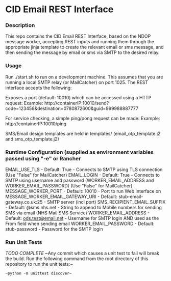 # CID Email REST Interface

### Description
This repo contains the CID Email REST Interface, based on the NDOP message worker, accepting REST inputs and running them through the appropriate jinja template to create the relevant email or sms message, and then sending the message by email or sms via SMTP to the desired relay.

### Usage

Run ./start.sh to run on a development machine. This assumes that you are running a local SMTP relay (or MailCatcher) on port 1025.
The REST interface accepts the following:

Exposes a port (default: 10010) which can be accessed using a HTTP request:
 Example: http://containerIP:10010/send?code=123456&destination=0780872600&guid=999988887777

 For service checking, a simple ping/pong request can be made:
 Example: http://containerIP:10010/ping

 SMS/Email design templates are held in templates/ (email_otp_template.j2 and sms_otp_template.j2)

### Runtime Configuration (supplied as environment variables passed using "-e" or Rancher

 EMAIL_USE_TLS - Default: True - Connects to SMTP using TLS connection (Use "False" for MailCatcher)
 EMAIL_LOGIN - Default: True - Connects to SMTP using username and password (WORKER_EMAIL_ADDRESS and WORKER_EMAIL_PASSWORD) (Use "False" for MailCatcher)
 MESSAGE_WORKER_PORT - Default: 10010 - Port to run Web Interface on
 MESSAGE_WORKER_EMAIL_GATEWAY_URI - Default: stub-email-gateway.co.uk:25 - SMTP server (incl port)
 SMS_RECIPIENT_EMAIL_SUFFIX - Default: @sms.nhs.net - String to append to Mobile numbers for sending SMS via email (NHS Mail SMS Service)
 WORKER_EMAIL_ADDRESS - Default: ods.test@email.net - Username for SMTP login AND used as the From field when sending email
 WORKER_EMAIL_PASSWORD - Default: stub-password - Password for the SMTP login

### Run Unit Tests
*TODO COMPLETE*
~Any commit which causes a unit test to fail will break the build.
Run the following command from the root directory of this repository to run the unit tests:~

    ~python -m unittest discover~
